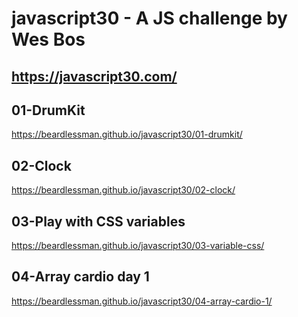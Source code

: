 # javascript30 - A JS challenge by Wes Bos

## https://javascript30.com/

## 01-DrumKit 
https://beardlessman.github.io/javascript30/01-drumkit/

## 02-Clock
https://beardlessman.github.io/javascript30/02-clock/

## 03-Play with CSS variables
https://beardlessman.github.io/javascript30/03-variable-css/

## 04-Array cardio day 1
https://beardlessman.github.io/javascript30/04-array-cardio-1/
